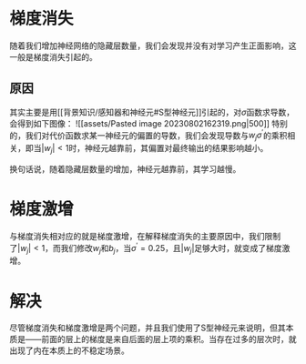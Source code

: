 # 梯度消失
随着我们增加神经网络的隐藏层数量，我们会发现并没有对学习产生正面影响，这一般是梯度消失引起的。
## 原因
其实主要是用[[背景知识/感知器和神经元#S型神经元]]引起的，对$\sigma$函数求导数，会得到如下图像：
![[assets/Pasted image 20230802162319.png|500]]
特别的，我们对代价函数求某一神经元的偏置的导数，我们会发现导数与$w_j \sigma^{'}$的乘积相关，即当$\vert w_j \vert < 1$时，神经元越靠前，其偏置对最终输出的结果影响越小。

换句话说，随着隐藏层数量的增加，神经元越靠前，其学习越慢。


# 梯度激增
与梯度消失相对应的就是梯度激增，在解释梯度消失的主要原因中，我们限制了$\vert w_j \vert < 1$，而我们修改$w_j$和$b_j$，当$\sigma^{'} = 0.25$，且$\vert w_j \vert$足够大时，就变成了梯度激增。


# 解决
尽管梯度消失和梯度激增是两个问题，并且我们使用了S型神经元来说明，但其本质是——前面的层上的梯度是来自后面的层上项的乘积。当存在过多的层次时，就出现了内在本质上的不稳定场景。